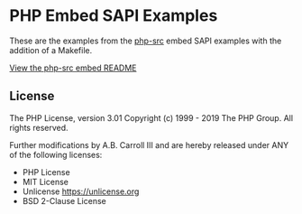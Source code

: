 # PHP Embed SAPI Examples

These are the examples from the [php-src](https://github.com/php/php-src) embed SAPI examples with the addition of a Makefile.

[View the php-src embed README](https://github.com/php/php-src/blob/master/sapi/embed/README.md)

## License

The PHP License, version 3.01
Copyright (c) 1999 - 2019 The PHP Group. All rights reserved.

Further modifications by A.B. Carroll III and are hereby released under ANY of the following licenses:

 - PHP License
 - MIT License
 - Unlicense <https://unlicense.org>
 - BSD 2-Clause License

